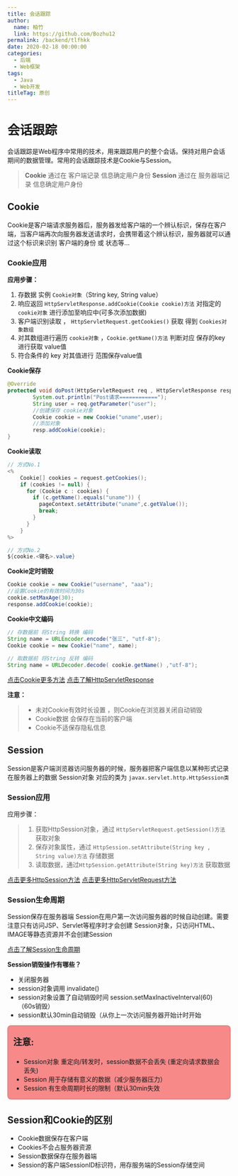 ```yaml
---
title: 会话跟踪
author: 
  name: 柏竹
  link: https://github.com/Bozhu12
permalink: /backend/tlfhkk
date: 2020-02-18 00:00:00
categories: 
  - 后端
  - Web框架
tags: 
  - Java
  - Web开发
titleTag: 原创
---
```

# 会话跟踪

会话跟踪是Web程序中常用的技术，用来跟踪用户的整个会话。保持对用户会话期间的数据管理。常用的会话跟踪技术是Cookie与Session。 

> **Cookie** 通过在 客户端记录 信息确定用户身份
> **Session** 通过在 服务器端记录 信息确定用户身份

## Cookie

Cookie是客户端请求服务器后，服务器发给客户端的⼀个辨认标识，保存在客户端，当客户端再次向服务器发送请求时，会携带着这个辨认标识，服务器就可以通过这个标识来识别 客户端的身份 或 状态等...

### Cookie应用

**应用步骤：**

1. 存数据 实例 `Cookie对象`（String key, String value）
2. 响应返回 `HttpServletResponse.addCookie(Cookie cookie)方法`  对指定的 `cookie对象`  进行添加至响应中(可多次添加数据)
3. 客户端识别读取 ， `HttpServletRequest.getCookies()` 获取 得到 `Cookies对象数组` 
4. 对其数组进行遍历 `cookie对象` ，`Cookie.getName()方法` 判断对应 保存的key 进行获取 value值
5. 符合条件的 key 对其值进行 范围保存value值

**Cookie保存**

```java
@Override
protected void doPost(HttpServletRequest req , HttpServletResponse resp) throws ServletException, IOException {
        System.out.println("Post请求============");
        String user = req.getParameter("user");
        //创建保存 cookie对象
        Cookie cookie = new Cookie("uname",user);
        //添加对象
        resp.addCookie(cookie);
}
```

**Cookie读取**

```java
// 方式No.1
<%
    Cookie[] cookies = request.getCookies();
    if (cookies != null) {
      for (Cookie c : cookies) {
        if (c.getName().equals("uname")) {
          pageContext.setAttribute("uname",c.getValue());
          break;
        }
      }
    }
%>

// 方式No.2
${cookie.<键名>.value}
```

**Cookie定时销毁** 

```java
Cookie cookie = new Cookie("username", "aaa");
//设置Cookie的有效时间为30s
cookie.setMaxAge(30);
response.addCookie(cookie); 
```

**Cookie中文编码**

```java
// 存数据前 将String 转换 编码
String name = URLEncoder.encode("张三", "utf-8");
Cookie cookie = new Cookie("name", name);
    
// 取数据前 将String 反转 编码
String name = URLDecoder.decode( cookie.getName() ,"utf-8");
```

[点击Cookie更多方法](http://tomcat.apache.org/tomcat-5.5-doc/servletapi/javax/servlet/http/Cookie.html) 
[点击了解HttpServletResponse](http://tomcat.apache.org/tomcat-5.5-doc/servletapi/javax/servlet/http/HttpServletResponse.html) 

**注意：**

> - 未对Cookie有效时长设置 ，则Cookie在浏览器关闭自动销毁
> - Cookie数据 会保存在当前的客户端
> - Cookie不适保存隐私信息

## Session

Session是客户端浏览器访问服务器的时候，服务器把客户端信息以某种形式记录在服务器上的数据
Session对象 对应的类为 `javax.servlet.http.HttpSession类`

### Session应用

应用步骤：

> 1. 获取HttpSession对象，通过 `HttpServletRequest.getSession()方法` 获取对象
> 2. 保存对象属性，通过 `HttpSession.setAttribute(String key , String value)方法` 存储数据
> 3.  读取数据，通过`HttpSession.getAttribute(String key)方法` 获取数据

[点击更多HttpSession方法](http://tomcat.apache.org/tomcat-5.5-doc/servletapi/javax/servlet/http/HttpSession.html) 
[点击更多HttpServletRequest方法](http://tomcat.apache.org/tomcat-5.5-doc/servletapi/javax/servlet/http/HttpServletRequest.html) 

### Session生命周期

Session保存在服务器端
Session在用户第⼀次访问服务器的时候自动创建。需要注意只有访问JSP、Servlet等程序时才会创建 Session对象，只访问HTML、IMAGE等静态资源并不会创建Session

[点击了解Session生命周期](https://blog.csdn.net/weixin_45963193/article/details/115662730#t4) 

**Session销毁操作有哪些？** 

- 关闭服务器
- session对象调用 invalidate()
- session对象设置了自动销毁时间 session.setMaxInactiveInterval(60) （60s销毁）
- session默认30min自动销毁（从你上一次访问服务器开始计时开始

<div style="background:rgba(245, 108, 108,0.8);border:1px solid rgba(1, 1, 1,0.2);border-radius:8px;padding:1px 12px;"><p style="font-size:20px"><b>注意: </b></p>
    <ul>
        <li>Session对象 重定向/转发时，session数据不会丢失 (重定向请求数据会丢失)</li>
        <li>Session 用于存储有意义的数据（减少服务器压力）</li>
        <li>Session 有生命周期时长的限制（默认30min失效</li>
    </ul>
</div>

## Session和Cookie的区别

- Cookie数据保存在客户端
- Cookies不会占服务器资源
- Session数据保存在服务器端
- Session的客户端SessionID标识符，用存服务端的Session存储空间